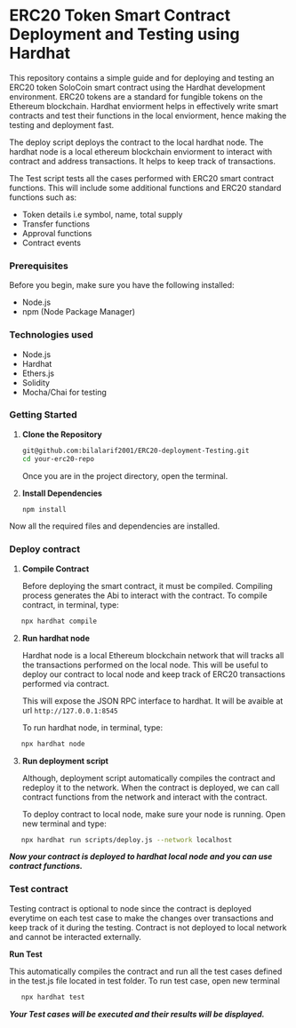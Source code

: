 # ERC20 Token Smart Contract Deployment and Testing using Hardhat

This repository contains a simple guide and for deploying and testing an ERC20 token SoloCoin smart contract using the Hardhat development environment. ERC20 tokens are a standard for fungible tokens on the Ethereum blockchain. Hardhat enviorment helps in effectively write smart contracts and test their functions in the local enviorment, hence making the testing and deployment fast.

The deploy script deploys the contract to the local hardhat node. The hardhat node is a local ethereum blockchain enviorment to interact with contract and address transactions. It helps to keep track of transactions.

The Test script tests all the cases performed with ERC20 smart contract functions. This will include some additional functions and ERC20 standard functions such as:

- Token details i.e symbol, name, total supply
- Transfer functions
- Approval functions
- Contract events

### Prerequisites

Before you begin, make sure you have the following installed:

- Node.js
- npm (Node Package Manager)

### Technologies used

- Node.js
- Hardhat
- Ethers.js
- Solidity
- Mocha/Chai for testing

### Getting Started

1. **Clone the Repository**

   ```bash
   git@github.com:bilalarif2001/ERC20-deployment-Testing.git
   cd your-erc20-repo 
   ```
   Once you are in the project directory, open the terminal.
   
2. **Install Dependencies**

   ```bash
   npm install
   ```
Now all the required files and dependencies are installed.

### Deploy contract

1. **Compile Contract**

   Before deploying the smart contract, it must be compiled. Compiling process generates the Abi to interact with the contract.
   To compile contract, in terminal, type:
```bash
   npx hardhat compile
   ```

2. **Run hardhat node**
  
   Hardhat node is a local Ethereum blockchain network that will tracks all the transactions performed on the local node. This will be useful to deploy our contract to local node and keep track of ERC20 transactions performed via contract.

   This will expose the JSON RPC interface to hardhat. It will be avaible at url ```http://127.0.0.1:8545```

   To run hardhat node, in terminal, type:
```bash
   npx hardhat node
   ```
3. **Run deployment script**
   
   Although, deployment script automatically compiles the contract and redeploy it to the network. When the contract is deployed, we can call contract functions from the network and interact with the contract.

   To deploy contract to local node, make sure your node is running. Open new terminal and type:
```bash
   npx hardhat run scripts/deploy.js --network localhost
   ```
   ***Now your contract is deployed to hardhat local node and you can use contract functions.***

   ### Test contract

Testing contract is optional to node since the contract is deployed everytime on each test case to make the changes over transactions and keep track of it during the testing. Contract is not deployed to local network and cannot be interacted externally.

 **Run Test**
 
This automatically compiles the contract and run all the test cases defined in the test.js file located in test folder. To run test case, open new terminal
```bash
   npx hardhat test
   ```

   ***Your Test cases will be executed and their results will be displayed.***

